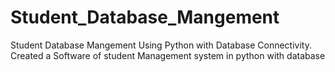 # Student_Database_Mangement
Student Database Mangement Using Python with Database Connectivity.<br>
Created a Software of student Management system in python with database
